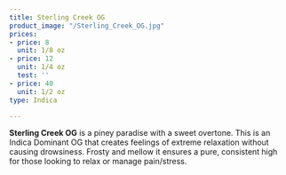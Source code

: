 ```yaml
---
title: Sterling Creek OG
product_image: "/Sterling_Creek_OG.jpg"
prices:
- price: 8
  unit: 1/8 oz
- price: 12
  unit: 1/4 oz
  test: ''
- price: 40
  unit: 1/2 oz
type: Indica

---
```

**Sterling Creek OG** is a piney paradise with a sweet overtone. This is an Indica Dominant OG that creates feelings of extreme relaxation without causing drowsiness. Frosty and mellow it ensures a pure, consistent high for those looking to relax or manage pain/stress.